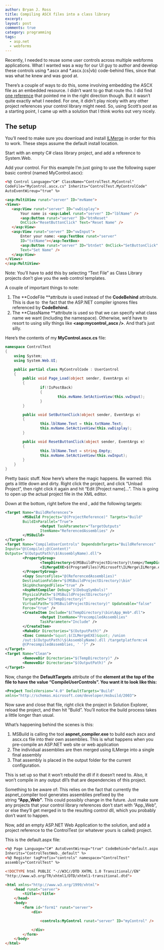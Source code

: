 ```yaml
---
author: Bryan J. Ross
title: Compiling ASCX files into a class library
excerpt:
layout: post
comments: true
category: programming
tags:
  - asp.net
  - webforms
---
```

Recently, I needed to reuse some user controls across multiple webforms
applications. What I wanted was a way for our UI guy to author and develop
these controls using *.ascx and *.ascx.(cs|vb) code-behind files, since that
was what he knew and was good at.

There’s a couple of ways to do this, some involving embedding the ASCX file as
an embedded resource. I didn’t want to go that route tho. I did find
[one reference][1] that pointed me in the right direction though. But it wasn’t
quite exactly what I needed. For one, it didn’t play nicely with any other
project references your control library might need. So, using Scott’s post as a
starting point, I came up with a solution that I think works out very nicely.

<!-- more -->

## The setup

You’ll need to make sure you download and install [ILMerge][2] in order for
this to work. These steps assume the default install location.

Start with an empty C# class library project, and add a reference to
System.Web.

Add your control. For this example I’m just going to use the following super
basic control (named MyControl.ascx):

```html
<%@ Control Language="C#" ClassName="ControlTest.MyControl"
CodeFile="MyControl.ascx.cs" Inherits="ControlTest.MyControlCode"
AutoEventWireup="true" %>

<asp:MultiView runat="server" ID="mvName">
<Views>
   <asp:View runat="server" ID="vwDisplay">
       Your name is <asp:Label runat="server" ID="lblName" />
       <asp:Button runat="server" ID="btnReset"
       OnClick="ResetButtonClick" Text="Reset Name" />
   </asp:View>
   <asp:View runat="server" ID="vwInput">
       Enter your name: <asp:TextBox runat="server"
       ID="txtName"></asp:TextBox>
       <asp:Button runat="server" ID="btnSet" OnClick="SetButtonClick"
       Text="Set Name" />
   </asp:View>
</Views>
</asp:MultiView>
```

Note: You’ll have to add this by selecting “Text File” as Class Library
projects don’t give you the web control templates.

A couple of important things to note:

1.  The **CodeFile **attribute is used instead of the **CodeBehind** attribute.
This is due to  the fact that the ASP.NET compiler ignores files referenced
by **CodeBehind.**
2.  The **ClassName **attribute is used so that we can specify what class name
we want (including the namespace). Otherwise, we’d have to resort to using
silly things like **<asp:mycontrol_ascx />**. And that’s just silly.

Here’s the contents of my **MyControl.ascx.cs** file:

```csharp
namespace ControlTest
{
    using System;
    using System.Web.UI;

    public partial class MyControlCode : UserControl
    {
        public void Page_Load(object sender, EventArgs e)
        {
                if(!IsPostBack)
                {
                        this.mvName.SetActiveView(this.vwInput);
                }
        }

        public void SetButtonClick(object sender, EventArgs e)
        {
                this.lblName.Text = this.txtName.Text;
                this.mvName.SetActiveView(this.vwDisplay);
        }

        public void ResetButtonClick(object sender, EventArgs e)
        {
                this.lblName.Text = string.Empty;
                this.mvName.SetActiveView(this.vwInput);
        }
    }
}
```


Pretty basic stuff. Now here’s where the magic happens. Be warned: this gets a
little down and dirty. Right click the project, and click “Unload Project”,
then right click it again and hit “Edit [Project name]…”. This is going
to open up the actual project file in the XML editor.

Down at the bottom, right before the end **</Project>**, add the following
targets:

``` xml
<Target Name="BuildReferences">
        <MSBuild Projects="@(ProjectReference)" Targets="Build"
        BuildInParallel="True">
                <Output TaskParameter="TargetOutputs"
                ItemName="ReferencedAssemblies" />
        </MSBuild>
</Target>
<Target Name="CompileUserControls" DependsOnTargets="BuildReferences"
Inputs="@(Compile);@(Content)"
Outputs="$(OutputPath)\$(AssemblyName).dll">
        <PropertyGroup>
                <TempDirectory>$(MSBuildProjectDirectory)\temp</TempDirectory>
                <ILMergeEXE>$(ProgramFiles)\Microsoft\ILMerge\ILMerge.exe</ILMergeEXE>
        </PropertyGroup>
        <Copy SourceFiles="@(ReferencedAssemblies)"
        DestinationFolder="$(MSBuildProjectDirectory)\bin"
        SkipUnchangedFiles="true" />
        <AspNetCompiler Debug="$(DebugSymbols)"
        PhysicalPath="$(MSBuildProjectDirectory)"
        TargetPath="$(TempDirectory)"
        VirtualPath="$(MSBuildProjectDirectory)" Updateable="false"
        Force="true" />
        <CreateItem Include="$(TempDirectory)\bin\App_Web*.dll">
                <Output ItemName="PrecompiledAssemblies"
                TaskParameter="Include" />
        </CreateItem>
        <MakeDir Directories="$(OutputPath)" />
        <Exec Command="&quot;$(ILMergeEXE)&quot; /union
        /out:$(OutputPath)\$(AssemblyName).dll /targetplatform:v4
        @(PrecompiledAssemblies, ' ')" />
</Target>
<Target Name="Clean">
        <RemoveDir Directories="$(TempDirectory)" />
        <RemoveDir Directories="$(OutputPath)" />
</Target>
```


Now, change the **DefaultTargets** attribute of the **<Project> element at the
top of the file to have the value “CompileUserControls”. You want it to look
like this:**

``` xml
<Project ToolsVersion="4.0" DefaultTargets="Build"
xmlns="http://schemas.microsoft.com/developer/msbuild/2003">
```


Now save and close that file, right click the project in Solution Explorer,
    reload the project, and then hit “Build”. You’ll notice the build process
    takes a little longer than usual.

What’s happening behind the scenes is this:

1.  MSBuild is calling the tool **aspnet_compiler.exe** to build each ascx and
        ascx.cs file into their own assemblies. This is what happens when you
        pre-compile an ASP.NET web site or web application
2.  The individual assemblies are then merged using ILMerge into a single final
        assembly
3.  That assembly is placed in the output folder for the current configuration.

This is set up so that it won’t rebuild the dll if it doesn’t need to. Also, it
won’t compile in any output dll’s that are dependencies of this project.

Something to be aware of: This relies on the fact that currently the
aspnet_compiler tool generates assemblies prefixed by the string **“App_Web”**.
This could possibly change in the future. Just make sure any projects that your
control library references don’t start with ”App_Web”, or else they’ll get
merged in to the resulting control dll, which you probably don’t want to
happen.

Now, add an empty ASP.NET Web Application to the solution, and add a project
reference to the ControlTest (or whatever yours is called) project.

This is the default.aspx file:

``` html
<%@ Page Language="C#" AutoEventWireup="true" CodeBehind="default.aspx.cs"
Inherits="ControlTestWeb._default" %>
<%@ Register tagPrefix="controls" namespace="ControlTest"
assembly="ControlTest" %>

<!DOCTYPE html PUBLIC "-//W3C//DTD XHTML 1.0 Transitional//EN"
"http://www.w3.org/TR/xhtml1/DTD/xhtml1-transitional.dtd">

<html xmlns="http://www.w3.org/1999/xhtml">
    <head runat="server">
        <title></title>
    </head>
    <body>
        <form id="form1" runat="server">
            <div>

                <controls:MyControl runat="server" ID="myControl" />

            </div>
        </form>
    </body>
</html>
```

[1]: http://odetocode.com/blogs/scott/archive/2005/10/06/using-msbuild-and-ilmerge-to-package-user-controls-for-reuse.aspx
[2]: http://www.microsoft.com/en-us/download/details.aspx?id=17630
